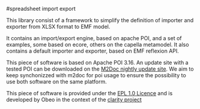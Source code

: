 #spreadsheet import export

This library consist of a framework to simplify the definition of importer and exporter from XLSX format to EMF model. 

It contains an import/export engine, based on apache POI, and a set of examples, some based on ecore, others on the capella metamodel. It also contains 
a default importer and exporter, based on EMF reflexion API.

This piece of software is based on Apache POI 3.16. An update site with a tested POI can be downloaded on the [M2Doc nightly update site](https://s3-eu-west-1.amazonaws.com/obeo-m2doc-releases/master/nightly/repository). We aim to keep synchonizzed with m2doc for poi usage to ensure the possibility to use both software on the same platform. 

This piece of software is provided under the [EPL 1.0 Licence](http://www.eclipse.org/legal/epl-v10.html) and
is developed by Obeo in the context of the [clarity project](http://www.clarity-se.org/)
